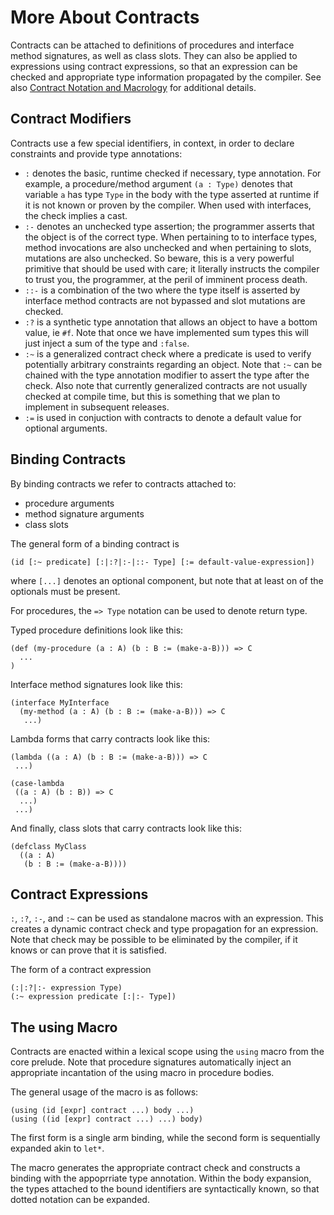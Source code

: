 # More About Contracts

Contracts can be attached to definitions of procedures and interface
method signatures, as well as class slots. They can also be applied to
expressions using contract expressions, so that an expression can
be checked and appropriate type information propagated by the
compiler. See also [Contract Notation and Macrology](/reference/gerbil/core/contract.md)
for additional details.

## Contract Modifiers

Contracts use a few special identifiers, in context, in order to
declare constraints and provide type annotations:
- `:` denotes the basic, runtime checked if necessary, type annotation.
  For example, a procedure/method argument `(a : Type)` denotes that
  variable `a` has type `Type` in the body with the type asserted at
  runtime if it is not known or proven by the compiler.
  When used with interfaces, the check implies a cast.
- `:-` denotes an unchecked type assertion; the programmer asserts that
  the object is of the correct type. When pertaining to
  to interface types, method invocations are also unchecked and when
  pertaining to slots, mutations are also unchecked. So beware,
  this is a very powerful primitive that should be used with care; it literally
  instructs the compiler to trust you, the programmer, at the peril of imminent
  process death.
- `::-` is a combination of the two where the type itself is asserted
  by interface method contracts are not bypassed and slot mutations are
  checked.
- `:?` is a synthetic type annotation that allows an object to have a bottom value,
  ie `#f`. Note that once we have implemented sum types this will just inject
  a sum of the type and `:false`.
- `:~` is a generalized contract check where a predicate is used
  to verify potentially arbitrary constraints regarding an object. Note
  that `:~` can be chained with the type annotation modifier to assert the type
  after the check.
  Also note that currently generalized contracts are not usually checked
  at compile time, but this is something that we plan to implement in
  subsequent releases.
- `:=` is used in conjuction with contracts to denote a default value
  for optional arguments.

## Binding Contracts

By binding contracts we refer to contracts attached to:
- procedure arguments
- method signature arguments
- class slots

The general form of a binding contract is
```
(id [:~ predicate] [:|:?|:-|::- Type] [:= default-value-expression])
```
where `[...]` denotes an optional component, but note that at least on
of the optionals must be present.

For procedures, the `=> Type` notation can be used to denote return type.

Typed procedure definitions look like this:
```
(def (my-procedure (a : A) (b : B := (make-a-B))) => C
  ...
)
```

Interface method signatures look like this:
```
(interface MyInterface
  (my-method (a : A) (b : B := (make-a-B))) => C
   ...)
```

Lambda forms that carry contracts look like this:
```
(lambda ((a : A) (b : B := (make-a-B))) => C
 ...)

(case-lambda
 ((a : A) (b : B)) => C
  ...)
 ...)
```

And finally, class slots that carry contracts look like this:
```
(defclass MyClass
  ((a : A)
   (b : B := (make-a-B))))
```

## Contract Expressions

`:`, `:?`, `:-`, and `:~` can be used as standalone macros with an
expression.  This creates a dynamic contract check and type
propagation for an expression. Note that check may be possible to be
eliminated by the compiler, if it knows or can prove that it is
satisfied.

The form of a contract expression
```
(:|:?|:- expression Type)
(:~ expression predicate [:|:- Type])
```

## The using Macro

Contracts are enacted within a lexical scope using the `using` macro
from the core prelude. Note that procedure signatures automatically
inject an appropriate incantation of the using macro in procedure
bodies.

The general usage of the macro is as follows:
```
(using (id [expr] contract ...) body ...)
(using ((id [expr] contract ...) ...) body)
```

The first form is a single arm binding, while the second form is
sequentially expanded akin to `let*`.

The macro generates the appropriate contract check and constructs a
binding with the appoprriate type annotation. Within the body
expansion, the types attached to the bound identifiers are
syntactically known, so that dotted notation can be expanded.
